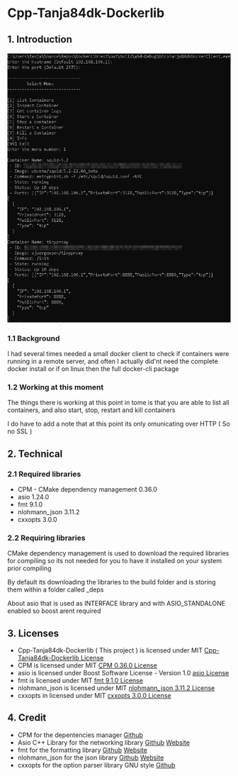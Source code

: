 # Cpp-Tanja84dk-Dockerlib

## 1. Introduction

![Screenshot](/screenshot/img01.png?raw=true)

### 1.1 Background

I had several times needed a small docker client to check if containers were running in a remote server, and often I actually did'nt need the complete docker install or if on linux then the full docker-cli package

### 1.2 Working at this moment

The things there is working at this point in tome is that you are able to list all containers, and also start, stop, restart and kill containers

I do have to add a note that at this point its only omunicating over HTTP ( So no SSL )

## 2. Technical

### 2.1 Required libraries

 - CPM - CMake dependency management 0.36.0
 - asio 1.24.0
 - fmt 9.1.0
 - nlohmann_json 3.11.2
 - cxxopts 3.0.0

### 2.2 Requiring libraries

CMake dependency management is used to download the required libraries for compiling so its not needed for you to have it installed on your system prior compiling

By default its downloading the libraries to the build folder and is storing them within a folder called _deps

About asio that is used as INTERFACE library and with ASIO_STANDALONE enabled so boost arent required

## 3. Licenses

 - Cpp-Tanja84dk-Dockerlib ( This project ) is licensed under MIT [Cpp-Tanja84dk-Dockerlib License](LICENSE)
 - CPM is licensed under MIT [CPM 0.36.0 License](https://github.com/cpm-cmake/CPM.cmake/blob/v0.36.0/LICENSE)
 - asio is licensed under Boost Software License - Version 1.0 [asio License](https://github.com/chriskohlhoff/asio/blob/asio-1-24-0/asio/LICENSE_1_0.txt)
 - fmt is licensed under MIT [fmt 9.1.0 License](https://github.com/fmtlib/fmt/blob/9.1.0/LICENSE.rst)
 - nlohmann_json is licensed under MIT [nlohmann_json 3.11.2 License](https://github.com/nlohmann/json/blob/v3.11.2/LICENSE.MIT)
 - cxxopts in licensed under MIT [cxxopts 3.0.0 License](https://github.com/jarro2783/cxxopts/blob/v3.0.0/LICENSE)

## 4. Credit

 - CPM for the depentencies manager [Github](https://github.com/cpm-cmake/CPM.cmake)
 - Asio C++ Library for the networking library [Github](https://github.com/chriskohlhoff/asio/) [Website](http://think-async.com/Asio/)
 - fmt for the formatting library [Github](https://github.com/fmtlib/fmt) [Website](https://fmt.dev/)
 - nlohmann_json for the json library [Github](https://github.com/nlohmann/json) [Website](https://json.nlohmann.me/)
 - cxxopts for the option parser library GNU style [Github](https://github.com/jarro2783/cxxopts)
